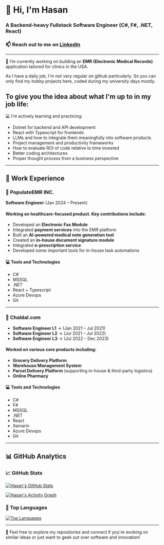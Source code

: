 # 👋 Hi, I'm Hasan
### A Backend-heavy Fullstack Software Engineer (C#, F#, .NET, React)
### 📫 Reach out to me on [LinkedIn](https://www.linkedin.com/in/hasan-75/)

---

🔭 I’m currently working on building an **EMR (Electronic Medical Records)** application tailored for clinics in the USA.

As I have a daily job, I'm not very regular on github particularly. So you can only find my hobby projects here, coded during my university days mostly.

## To give you the idea about what I'm up to in my job life:

💻 I’m actively learning and practicing:
- Dotnet for backend and API development 
- React with Typescript for frontends
- LLMs and how to integrate them meaningfully into software products  
- Project management and productivity frameworks
- How to evaluate ROI of code relative to time invested
- Better coding architectures
- Proper thought process from a business perspective

---

## 💼 Work Experience

### 🏢 **PopulateEMR INC.**  
**Software Engineer** (Jan 2024 – Present)

#### Working on healthcare-focused product. Key contributions include:
- Developed an **Electronic Fax Module**
- Integrated **payment services** into the EMR platform
- Built an **AI-powered medical note generation tool**
- Created an **in-house document signature module**
- Integrated **e-prescription service**
- Developed some important tools for in-house task automations

#### 💻 Tools and Technologies
- C#
- MSSQL  
- .NET
- React + Typescript
- Azure Devops
- Git

---

### 🏢 **Chaldal.com**  
- **Software Engineer L1** → (Jan 2021 – Jul 2021)
- **Software Engineer L2** → (Jul 2021 – Jul 2022)
- **Software Engineer L3** → (Jul 2022 - Dec 2023)

#### Worked on various core products including:
- **Grocery Delivery Platform**
- **Warehouse Management System**
- **Parcel Delivery Platform** (supporting in-house & third-party logistics)
- **Online Pharmacy**

#### 💻 Tools and Technologies
- C#  
- F#  
- MSSQL  
- .NET  
- React  
- Xamarin
- Azure Devops
- Git
---

## 📊 GitHub Analytics

### 📈 GitHub Stats
[![Hasan's GitHub Stats](https://github-readme-stats.vercel.app/api?username=Hasan-75&show_icons=true&theme=radical)](https://github.com/Hasan-75)

[![Hasan's Activity Graph](https://github-readme-activity-graph.vercel.app/graph?username=Hasan-75&theme=github-dark)](https://github.com/Hasan-75)

### 🧠 Top Languages
[![Top Languages](https://github-readme-stats.vercel.app/api/top-langs/?username=Hasan-75&layout=compact&theme=vision-friendly-dark)](https://github.com/Hasan-75)


---

💬 Feel free to explore my repositories and connect if you're working on similar ideas or just want to geek out over software and innovation!
